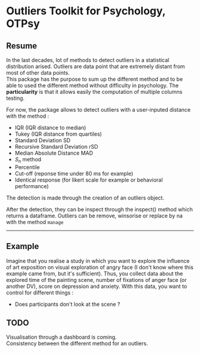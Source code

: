 # Outliers Toolkit for Psychology, OTPsy

## Resume
In the last decades, lot of methods to detect outliers in a statistical distribution arised. Outliers are data point that are extremely distant from most of other data points.  
This package has the purpose to sum up the different method and to be able to used the different method without difficulty in psychology. The **particularity** is that it allows easily the computation of multiple columns testing.

For now, the package allows to detect outliers with a user-inputed distance with the method :
* IQR (IQR distance to median)
* Tukey (IQR distance from quartiles)
* Standard Deviation SD
* Recursive Standard Deviation rSD
* Median Absolute Distance MAD
* $S_n$ method
* Percentile
* Cut-off (reponse time under 80 ms for example)
* Identical response (for likert scale for example or behavioral performance)

The detection is made through the creation of an outliers object.

After the detection, they can be inspect through the inspect() method which returns a dataframe.
Outliers can be remove, winsorise or replace by na with the method `manage`

---

## Example

Imagine that you realise a study in which you want to explore the influence of art exposition on visual exploration of angry face (I don't know where this example came from, but it's sufficient). Thus, you collect data about the explored time of the painting scene, number of fixations of anger face (or another DV), score on depression and anxiety.
With this data, you want to control for different things :
* Does participants don't look at the scene ? 

## TODO

Visualisation through a dashboard is coming.  
Consistency between the different method for an outliers.
